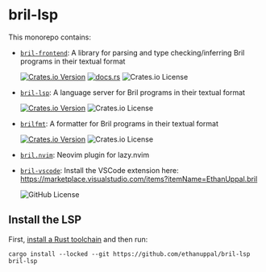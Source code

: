 # bril-lsp

This monorepo contains:

- [`bril-frontend`](./bril-frontend/): A library for parsing and type checking/inferring Bril
  programs in their textual format

  [![Crates.io Version](https://img.shields.io/crates/v/bril-frontend)](https://crates.io/crates/bril-frontend)
  [![docs.rs](https://img.shields.io/docsrs/bril-frontend)](https://docs.rs/bril-frontend/latest/bril_frontend/)
  ![Crates.io License](https://img.shields.io/crates/l/bril-frontend)
- [`bril-lsp`](./bril-lsp/): A language server for Bril programs in their textual format
  
  [![Crates.io Version](https://img.shields.io/crates/v/bril-lsp)](https://crates.io/crates/bril-lsp)
  ![Crates.io License](https://img.shields.io/crates/l/bril-lsp)
- [`brilfmt`](./brilfmt/): A formatter for Bril programs in their textual format
  
  [![Crates.io Version](https://img.shields.io/crates/v/brilfmt)](https://crates.io/crates/brilfmt)
  ![Crates.io License](https://img.shields.io/crates/l/brilfmt)
- [`bril.nvim`](https://github.com/ethanuppal/bril.nvim/tree/main): Neovim plugin for lazy.nvim
- [`bril-vscode`](./bril-vscode/): Install the VSCode extension here: https://marketplace.visualstudio.com/items?itemName=EthanUppal.bril

  ![GitHub License](https://img.shields.io/github/license/ethanuppal/bril-lsp)

## Install the LSP

First, [install a Rust toolchain](https://rustup.rs) and then run:

```
cargo install --locked --git https://github.com/ethanuppal/bril-lsp bril-lsp
```
